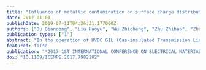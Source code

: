 ```yaml
---
title: "Influence of metallic contamination on surface charge distribution of a 200kV cone-type insulator"
date: 2017-01-01
publishDate: 2019-07-11T04:26:31.177000Z
authors: ["Du Qiandong", "Liu Haoyu", "Wu Zhicheng", "Zhu Zhihao", "Zhao Junping", "Cui Boyuan", "He Jie", "Chen Yun"]
publication_types: ["1"]
abstract: "In the operation of HVDC GIL (Gas-insulated Transmission Line), cone-type insulator can separate SF6 chambers, support the HV conductor and play the role of electric insulation. However, with long-term applied HVDC voltage, charges are prone to accumulate on the insulator surface, which can lead to the decrease of flashover voltage and threaten the stability of power system. Besides, the existence of metallic particles inside the GIL chamber, especially those attached along the insulator surface, can result in a more serious charge accumulation. Therefore, it is necessary to measure the surface charge distribution of clean and metal particle contaminated cone-type insulator in order to analyze its insulation properties under HVDC voltage. In this paper, a 3D 4-axis manipulating system is built to control the position of a capacitive probe to measure the surface potential of a +/- 200kV cone-type insulator. The probe keeps perpendicular to the concave surface at an identical distance and takes measurement along a pre-set trajectory after the applied voltage has been interpreted. Surface charge distributions of clean and metallic contaminated cone-type insulators are obtained successively. Influences of voltage polarity and application time are equally studied. The results show that metallic contamination has an enormous influence on surface charge polarities and distribution. For a clean surface, negative charge accumulates along the insulation surface under positive HVDC voltage; while under negative HVDC voltage, charges of both polarities are detected in different areas. For an insulator surface with metallic contamination, charge of the same polarity as the applied voltage is found to be significant near the contamination area. Analyses are made from the perspective of electric field distortion and partial discharge caused by the metallic contamination."
featured: false
publication: "*2017 1ST INTERNATIONAL CONFERENCE ON ELECTRICAL MATERIALS AND POWER EQUIPMENT (ICEMPE)*"
doi: "10.1109/ICEMPE.2017.7982182"
---
```

